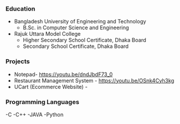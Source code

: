 

### Education
- Bangladesh University of Engineering and Technology
  - B.Sc. in Computer Science and Engineering
- Rajuk Uttara Model College
  - Higher Secondary School Certificate, Dhaka Board
  - Secondary School Certificate, Dhaka Board

### Projects
- Notepad- https://youtu.be/dndJbdF73_0
- Restaurant Management System - https://youtu.be/OSnk4Cyh3kg
- UCart (Ecommerce Website) - 


### Programming Languages
-C
-C++
-JAVA
-Python



